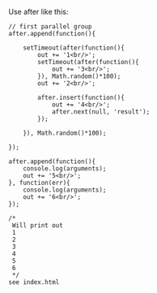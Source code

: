Use after like this:

	// first parallel group
	after.append(function(){

		setTimeout(after(function(){
	  		out += '1<br/>';
	  		setTimeout(after(function(){
		  		out += '3<br/>';
			}), Math.random()*100);
	  		out += '2<br/>';
		 
			after.insert(function(){
		  		out += '4<br/>';
		  		after.next(null, 'result');
			});
		 
		}), Math.random()*100);

	});

	after.append(function(){
		console.log(arguments);
  		out += '5<br/>';
	}, function(err){
		console.log(arguments);
  		out += '6<br/>';
	});

	/*
	 Will print out 
	 1
	 2
	 3
	 4
	 5
	 6
	 */
	see index.html

		